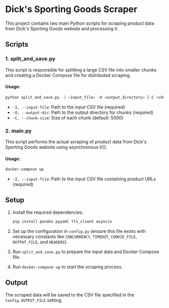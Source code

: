 
# Dick's Sporting Goods Scraper

This project contains two main Python scripts for scraping product data from Dick's Sporting Goods website and processing it.

## Scripts

### 1. split_and_save.py

This script is responsible for splitting a large CSV file into smaller chunks and creating a Docker Compose file for distributed scraping.

#### Usage:
```bash
python split_and_save.py -I <input_file> -O <output_directory> [-C <chunk_size>]
```

- `-I, --input-file`: Path to the input CSV file (required)
- `-O, --output-dir`: Path to the output directory for chunks (required)
- `-C, --chunk-size`: Size of each chunk (default: 5000)

### 2. main.py

This script performs the actual scraping of product data from Dick's Sporting Goods website using asynchronous I/O.

#### Usage:
```bash
docker-compose up
```

- `-I, --input-file`: Path to the input CSV file containing product URLs (required)

## Setup

1. Install the required dependencies:
   ```bash
   pip install pandas pyyaml tls_client asyncio
   ```

2. Set up the configuration in `config.py` (ensure this file exists with necessary constants like `CONCURRENCY`, `TIMEOUT`, `COOKIE_FILE`, `OUTPUT_FILE`, and `HEADERS`).

3. Run `split_and_save.py` to prepare the input data and Docker Compose file.

4. Run `docker-compose up` to start the scraping process.

## Output

The scraped data will be saved to the CSV file specified in the `Config.OUTPUT_FILE` setting.
